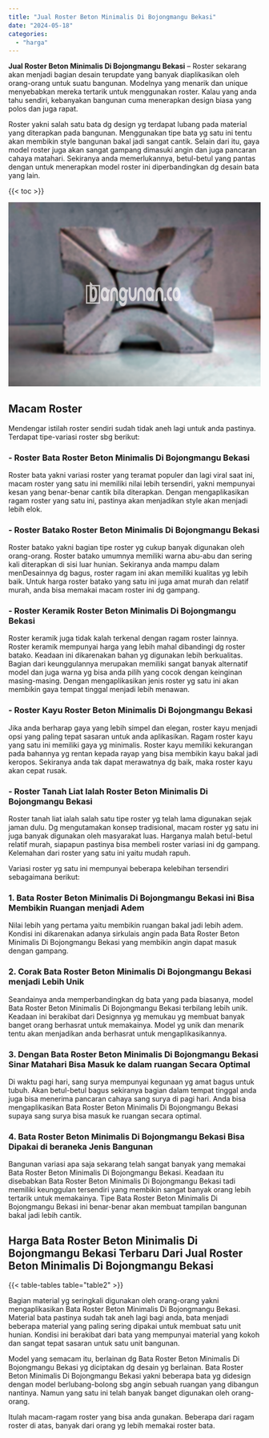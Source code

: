 ```yaml
---
title: "Jual Roster Beton Minimalis Di Bojongmangu Bekasi"
date: "2024-05-18"
categories: 
  - "harga"
---
```


**Jual Roster Beton Minimalis Di Bojongmangu Bekasi** – Roster sekarang akan menjadi bagian desain terupdate yang banyak diaplikasikan oleh orang-orang untuk suatu bangunan. Modelnya yang menarik dan unique menyebabkan mereka tertarik untuk menggunakan roster. Kalau yang anda tahu sendiri, kebanyakan bangunan cuma menerapkan design biasa yang polos dan juga rapat.

Roster yakni salah satu bata dg design yg terdapat lubang pada material yang diterapkan pada bangunan. Menggunakan tipe bata yg satu ini tentu akan membikin style bangunan bakal jadi sangat cantik. Selain dari itu, gaya model roster juga akan sangat gampang dimasuki angin dan juga pancaran cahaya matahari. Sekiranya anda memerlukannya, betul-betul yang pantas dengan untuk menerapkan model roster ini diperbandingkan dg desain bata yang lain.

{{< toc >}}

![Jual Roster Beton Minimalis Di Bojongmangu Bekasi](/images/bata-roster-minimalis-15.png)

## Macam Roster

Mendengar istilah roster sendiri sudah tidak aneh lagi untuk anda pastinya. Terdapat tipe-variasi roster sbg berikut:

### \- Roster Bata Roster Beton Minimalis Di Bojongmangu Bekasi

Roster bata yakni variasi roster yang teramat populer dan lagi viral saat ini, macam roster yang satu ini memiliki nilai lebih tersendiri, yakni mempunyai kesan yang benar-benar cantik bila diterapkan. Dengan mengaplikasikan ragam roster yang satu ini, pastinya akan menjadikan style akan menjadi lebih elok.

### \- Roster Batako Roster Beton Minimalis Di Bojongmangu Bekasi

Roster batako yakni bagian tipe roster yg cukup banyak digunakan oleh orang-orang. Roster batako umumnya memiliki warna abu-abu dan sering kali diterapkan di sisi luar hunian. Sekiranya anda mampu dalam menDesainnya dg bagus, roster ragam ini akan memiliki kualitas yg lebih baik. Untuk harga roster batako yang satu ini juga amat murah dan relatif murah, anda bisa memakai macam roster ini dg gampang.

### \- Roster Keramik Roster Beton Minimalis Di Bojongmangu Bekasi

Roster keramik juga tidak kalah terkenal dengan ragam roster lainnya. Roster keramik mempunyai harga yang lebih mahal dibandingi dg roster batako. Keadaan ini dikarenakan bahan yg digunakan lebih berkualitas. Bagian dari keunggulannya merupakan memiliki sangat banyak alternatif model dan juga warna yg bisa anda pilih yang cocok dengan keinginan masing-masing. Dengan mengaplikasikan jenis roster yg satu ini akan membikin gaya tempat tinggal menjadi lebih menawan.

### \- Roster Kayu Roster Beton Minimalis Di Bojongmangu Bekasi

Jika anda berharap gaya yang lebih simpel dan elegan, roster kayu menjadi opsi yang paling tepat sasaran untuk anda aplikasikan. Ragam roster kayu yang satu ini memiliki gaya yg minimalis. Roster kayu memiliki kekurangan pada bahannya yg rentan kepada rayap yang bisa membikin kayu bakal jadi keropos. Sekiranya anda tak dapat merawatnya dg baik, maka roster kayu akan cepat rusak.

### \- Roster Tanah Liat Ialah Roster Beton Minimalis Di Bojongmangu Bekasi

Roster tanah liat ialah salah satu tipe roster yg telah lama digunakan sejak jaman dulu. Dg mengutamakan konsep tradisional, macam roster yg satu ini juga banyak digunakan oleh masyarakat luas. Harganya malah betul-betul relatif murah, siapapun pastinya bisa membeli roster variasi ini dg gampang. Kelemahan dari roster yang satu ini yaitu mudah rapuh.

Variasi roster yg satu ini mempunyai beberapa kelebihan tersendiri sebagaimana berikut:

### 1\. Bata Roster Beton Minimalis Di Bojongmangu Bekasi ini Bisa Membikin Ruangan menjadi Adem

Nilai lebih yang pertama yaitu membikin ruangan bakal jadi lebih adem. Kondisi ini dikarenakan adanya sirkulais angin pada Bata Roster Beton Minimalis Di Bojongmangu Bekasi yang membikin angin dapat masuk dengan gampang.

### 2\. Corak Bata Roster Beton Minimalis Di Bojongmangu Bekasi menjadi Lebih Unik

Seandainya anda memperbandingkan dg bata yang pada biasanya, model Bata Roster Beton Minimalis Di Bojongmangu Bekasi terbilang lebih unik. Keadaan ini berakibat dari Designnya yg memukau yg membuat banyak banget orang berhasrat untuk memakainya. Model yg unik dan menarik tentu akan menjadikan anda berhasrat untuk mengaplikasikannya.

### 3\. Dengan Bata Roster Beton Minimalis Di Bojongmangu Bekasi Sinar Matahari Bisa Masuk ke dalam ruangan Secara Optimal

Di waktu pagi hari, sang surya mempunyai kegunaan yg amat bagus untuk tubuh. Akan betul-betul bagus sekiranya bagian dalam tempat tinggal anda juga bisa menerima pancaran cahaya sang surya di pagi hari. Anda bisa mengaplikasikan Bata Roster Beton Minimalis Di Bojongmangu Bekasi supaya sang surya bisa masuk ke ruangan secara optimal.

### 4\. Bata Roster Beton Minimalis Di Bojongmangu Bekasi Bisa Dipakai di beraneka Jenis Bangunan

Bangunan variasi apa saja sekarang telah sangat banyak yang memakai Bata Roster Beton Minimalis Di Bojongmangu Bekasi. Keadaan itu disebabkan Bata Roster Beton Minimalis Di Bojongmangu Bekasi tadi memiliki keunggulan tersendiri yang membikin sangat banyak orang lebih tertarik untuk memakainya. Tipe Bata Roster Beton Minimalis Di Bojongmangu Bekasi ini benar-benar akan membuat tampilan bangunan bakal jadi lebih cantik.

## Harga Bata Roster Beton Minimalis Di Bojongmangu Bekasi Terbaru Dari Jual Roster Beton Minimalis Di Bojongmangu Bekasi

{{< table-tables table="table2" >}}

Bagian material yg seringkali digunakan oleh orang-orang yakni mengaplikasikan Bata Roster Beton Minimalis Di Bojongmangu Bekasi. Material bata pastinya sudah tak aneh lagi bagi anda, bata menjadi beberapa material yang paling sering dipakai untuk membuat satu unit hunian. Kondisi ini berakibat dari bata yang mempunyai material yang kokoh dan sangat tepat sasaran untuk satu unit bangunan.

Model yang semacam itu, berlainan dg Bata Roster Beton Minimalis Di Bojongmangu Bekasi yg diciptakan dg desain yg berlainan. Bata Roster Beton Minimalis Di Bojongmangu Bekasi yakni beberapa bata yg didesign dengan model berlubang-bolong sbg angin sebuah ruangan yang dibangun nantinya. Namun yang satu ini telah banyak banget digunakan oleh orang-orang.

Itulah macam-ragam roster yang bisa anda gunakan. Beberapa dari ragam roster di atas, banyak dari orang yg lebih memakai roster bata.

